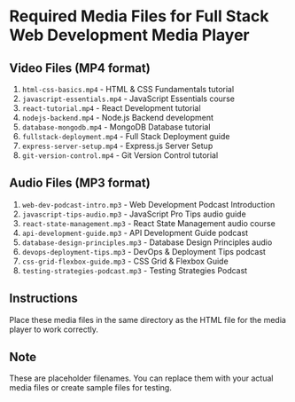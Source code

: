 # Required Media Files for Full Stack Web Development Media Player

## Video Files (MP4 format)
1. `html-css-basics.mp4` - HTML & CSS Fundamentals tutorial
2. `javascript-essentials.mp4` - JavaScript Essentials course
3. `react-tutorial.mp4` - React Development tutorial  
4. `nodejs-backend.mp4` - Node.js Backend development
5. `database-mongodb.mp4` - MongoDB Database tutorial
6. `fullstack-deployment.mp4` - Full Stack Deployment guide
7. `express-server-setup.mp4` - Express.js Server Setup
8. `git-version-control.mp4` - Git Version Control tutorial

## Audio Files (MP3 format)
1. `web-dev-podcast-intro.mp3` - Web Development Podcast Introduction
2. `javascript-tips-audio.mp3` - JavaScript Pro Tips audio guide
3. `react-state-management.mp3` - React State Management audio course
4. `api-development-guide.mp3` - API Development Guide podcast
5. `database-design-principles.mp3` - Database Design Principles audio
6. `devops-deployment-tips.mp3` - DevOps & Deployment Tips podcast
7. `css-grid-flexbox-guide.mp3` - CSS Grid & Flexbox Guide
8. `testing-strategies-podcast.mp3` - Testing Strategies Podcast

## Instructions
Place these media files in the same directory as the HTML file for the media player to work correctly.

## Note
These are placeholder filenames. You can replace them with your actual media files or create sample files for testing.
